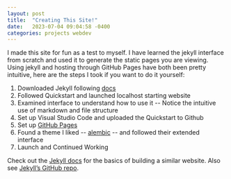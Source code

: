 ```yaml
---
layout: post
title:  "Creating This Site!"
date:   2023-07-04 09:04:58 -0400
categories: projects webdev
---
```

I made this site for fun as a test to myself. I have learned the jekyll interface from scratch and used it to generate the static pages you are viewing. Using jekyll and hosting through GitHub Pages have both been pretty intuitive, here are the steps I took if you want to do it yourself:
1. Downloaded Jekyll following [docs][jekyll-docs]
2. Followed Quickstart and launched localhost starting website
3. Examined interface to understand how to use it -- Notice the intuitive use of markdown and file structure
4. Set up Visual Studio Code and uploaded the Quickstart to Github
5. Set up [GitHub Pages](https://docs.github.com/en/pages/getting-started-with-github-pages/creating-a-github-pages-site)
6. Found a theme I liked -- [alembic](https://github.com/daviddarnes/alembic/) -- and followed their extended interface
7. Launch and Continued Working

Check out the [Jekyll docs][jekyll-docs] for the basics of building a similar website. Also see [Jekyll’s GitHub repo][jekyll-gh].

[jekyll-docs]: https://jekyllrb.com/docs/home
[jekyll-gh]:   https://github.com/jekyll/jekyll
